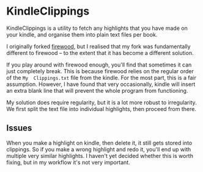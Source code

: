 # KindleClippings

KindleClippings is a utility to fetch any highlights that you have made on your kindle, and organise them into plain text files per book.

I originally forked [firewood](https://github.com/sebpearce/firewood), but I realised that my fork was fundamentally different to firewood – to the extent that it has become a different solution.

If you play around with firewood enough, you'll find that sometimes it can just completely break.
This is because firewood relies on the regular order of the `My  Clippings.txt` file from the kindle. For the most part, this is a fair assumption. However, I have found that very occasionally, kindle will insert an extra blank line that will prevent the whole program from functioning.

My solution does require regularity, but it is a lot more robust to irregularity. We first split the text file into individual highlights, then proceed from there.

## Issues

When you make a highlight on kindle, then delete it, it still gets stored into clippings. So if you make a wrong highlight and redo it, you'll end up with multiple very similar highlights. I haven't yet decided whether this is worth fixing, but in my workflow it's not very important.